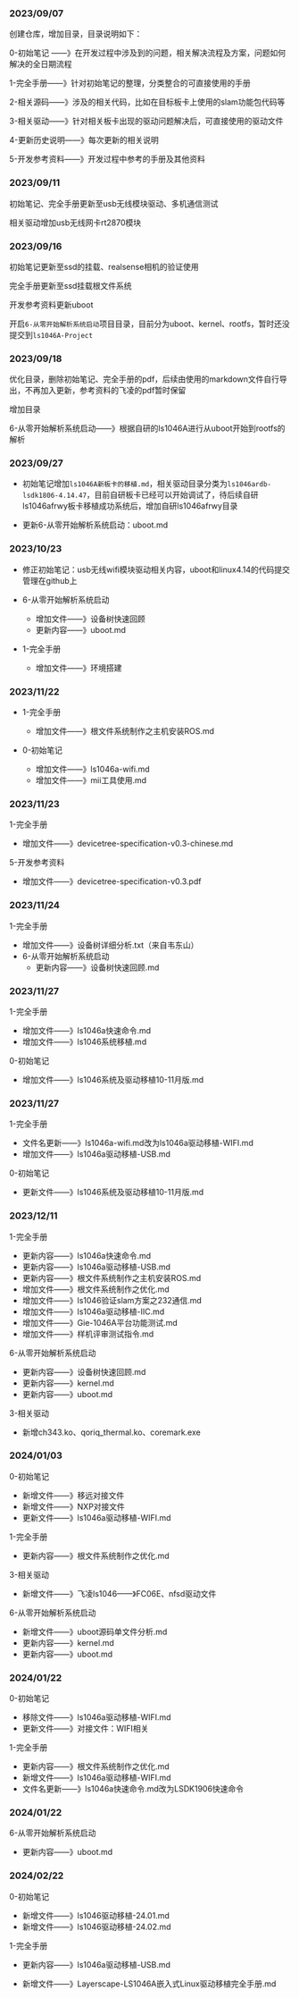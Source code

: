 ### 2023/09/07

创建仓库，增加目录，目录说明如下：

0-初始笔记 ——》在开发过程中涉及到的问题，相关解决流程及方案，问题如何解决的全日期流程

1-完全手册——》针对初始笔记的整理，分类整合的可直接使用的手册

2-相关源码——》涉及的相关代码，比如在目标板卡上使用的slam功能包代码等

3-相关驱动——》针对相关板卡出现的驱动问题解决后，可直接使用的驱动文件

4-更新历史说明——》每次更新的相关说明

5-开发参考资料——》开发过程中参考的手册及其他资料

### 2023/09/11

初始笔记、完全手册更新至usb无线模块驱动、多机通信测试

相关驱动增加usb无线网卡rt2870模块

### 2023/09/16

初始笔记更新至ssd的挂载、realsense相机的验证使用

完全手册更新至ssd挂载根文件系统

开发参考资料更新uboot

开启`6-从零开始解析系统启动`项目目录，目前分为uboot、kernel、rootfs，暂时还没提交到`ls1046A-Project`

### 2023/09/18

优化目录，删除初始笔记、完全手册的pdf，后续由使用的markdown文件自行导出，不再加入更新，参考资料的飞凌的pdf暂时保留

增加目录

6-从零开始解析系统启动——》根据自研的ls1046A进行从uboot开始到rootfs的解析

### 2023/09/27

- 初始笔记增加`ls1046A新板卡的移植.md`，相关驱动目录分类为`ls1046ardb-lsdk1806-4.14.47`，目前自研板卡已经可以开始调试了，待后续自研ls1046afrwy板卡移植成功系统后，增加自研ls1046afrwy目录

- 更新6-从零开始解析系统启动：uboot.md

### 2023/10/23

- 修正初始笔记：usb无线wifi模块驱动相关内容，uboot和linux4.14的代码提交管理在github上

- 6-从零开始解析系统启动

  - 增加文件——》设备树快速回顾
  - 更新内容——》uboot.md


- 1-完全手册
  - 增加文件——》环境搭建

### 2023/11/22

- 1-完全手册
  - 增加文件——》根文件系统制作之主机安装ROS.md

- 0-初始笔记
  - 增加文件——》ls1046a-wifi.md
  - 增加文件——》mii工具使用.md

### 2023/11/23

1-完全手册

- 增加文件——》devicetree-specification-v0.3-chinese.md

5-开发参考资料

- 增加文件——》devicetree-specification-v0.3.pdf

### 2023/11/24

1-完全手册

- 增加文件——》设备树详细分析.txt（来自韦东山）
- 6-从零开始解析系统启动
  - 更新内容——》设备树快速回顾.md

### 2023/11/27

1-完全手册

- 增加文件——》ls1046a快速命令.md
- 增加文件——》ls1046系统移植.md

 0-初始笔记

- 增加文件——》ls1046系统及驱动移植10-11月版.md

### 2023/11/27

1-完全手册

- 文件名更新——》ls1046a-wifi.md改为ls1046a驱动移植-WIFI.md
- 增加文件——》ls1046a驱动移植-USB.md

0-初始笔记

- 更新文件——》ls1046系统及驱动移植10-11月版.md

### 2023/12/11

1-完全手册

- 更新内容——》ls1046a快速命令.md
- 更新内容——》ls1046a驱动移植-USB.md
- 更新内容——》根文件系统制作之主机安装ROS.md
- 增加文件——》根文件系统制作之优化.md
- 增加文件——》ls1046验证slam方案之232通信.md
- 增加文件——》ls1046a驱动移植-IIC.md
- 增加文件——》Gie-1046A平台功能测试.md
- 增加文件——》样机评审测试指令.md

6-从零开始解析系统启动

- 更新内容——》设备树快速回顾.md
- 更新内容——》kernel.md
- 更新内容——》uboot.md

3-相关驱动

- 新增ch343.ko、qoriq_thermal.ko、coremark.exe

### 2024/01/03

0-初始笔记

- 新增文件——》移远对接文件
- 新增文件——》NXP对接文件
- 更新文件——》ls1046a驱动移植-WIFI.md

1-完全手册

- 更新内容——》根文件系统制作之优化.md

3-相关驱动

- 新增文件——》飞凌ls1046——》FC06E、nfsd驱动文件

6-从零开始解析系统启动

- 新增文件——》uboot源码单文件分析.md
- 更新内容——》kernel.md
- 更新内容——》uboot.md

### 2024/01/22

0-初始笔记

- 移除文件——》ls1046a驱动移植-WIFI.md
- 更新文件——》对接文件：WIFI相关

1-完全手册

- 更新内容——》根文件系统制作之优化.md
- 新增文件——》ls1046a驱动移植-WIFI.md
- 文件名更新——》ls1046a快速命令.md改为LSDK1906快速命令

### 2024/01/22

6-从零开始解析系统启动

- 更新内容——》uboot.md

### 2024/02/22

0-初始笔记

- 新增文件——》ls1046驱动移植-24.01.md
- 新增文件——》ls1046驱动移植-24.02.md

1-完全手册

- 更新内容——》ls1046a驱动移植-USB.md

- 新增文件——》Layerscape-LS1046A嵌入式Linux驱动移植完全手册.md

